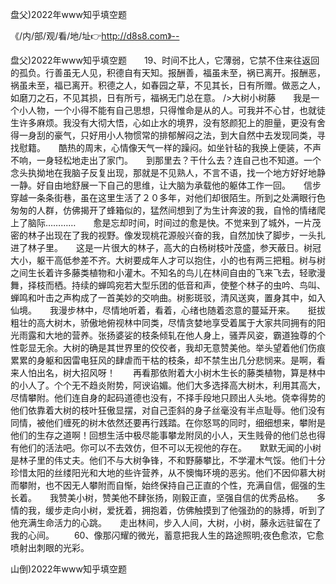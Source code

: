 盘父)2022年www知乎填空题

《/内/部/观/看/地/址👉http://d8s8.com》--

盘父)2022年www知乎填空题　　19、时间不比人，它薄弱，它禁不住来往返回的孤负。行善虽无人见，积德自有天知。报酬善，福虽未至，祸已离开。报酬恶，祸虽未至，福已离开。积德之人，如春园之草，不见其长，日有所赠。做恶之人，如磨刀之石，不见其损，日有所亏，福祸无门总在意。
/>大树小树藤　　我是一个小人物，一个小得不能有自己思想，只得惟命是从的人。可我并不心甘，也就徒生许多麻烦。我没有大彻大悟，心如止水的境界，没有怒颜犯上的胆量，更没有舍得一身刮的豪气，只好用小人物惯常的排郁解闷之法，到大自然中去发现同类，寻找慰籍。　　酷热的周末，心情像天气一样的躁闷。如坐针毡的我换上便装，不声不响，一身轻松地走出了家门。　　到那里去？干什么去？连自己也不知道。一个念头执拗地在我脑子反复出现，那就是不见熟人，不言不语，找一个地方好好地静一静。好自由地舒展一下自己的思维，让大脑为承载他的躯体工作一回。　　信步穿越一条条街巷，虽在这里生活了２０多年，对他们却很陌生。所到之处满眼行色匆匆的人群，仿佛揭开了蜂箱似的，猛然间想到了为生计奔波的我，自怜的情绪爬上了脑际…………　　愈是忘却时间，时间过的愈是快。不觉来到了城外，一片茂密的林子出现在了我的视野。像发现桃花源般兴奋的我，自然加快了脚步，一头扎进了林子里。　　这是一片很大的林子，高大的白杨树枝叶茂盛，参天蔽日。树冠大小，躯干高低参差不齐。大树要成年人才可以抱住，小的也有两三把粗。树与树之间生长着许多藤类植物和小灌木。不知名的鸟儿在林间自由的飞来飞去，轻歌漫舞，择枝而栖。持续的蝉鸣宛若大型乐团的低音和声，使整个林子的虫吟、鸟叫、蝉鸣和叶击之声构成了一首美妙的交响曲。树影斑驳，清风送爽，置身其中，如入仙境。　　我漫步林中，尽情地听着，看着，心绪也随着恣意的蔓延开来。　　挺拔粗壮的高大树木，骄傲地俯视林中同类，尽情贪婪地享受着属于大家共同拥有的阳光雨露和大地的营养。张扬婆娑的枝条倾轧在他人身上，骚弄风姿，霸道独尊的个性彰显无余。大树的确是其世界里的佼佼者，我却无意赞美他。举头望着他们伤痕累累的身躯和因雷电狂风的肆虐而干枯的枝条，却不禁生出几分悲悯来。是啊，看来人怕出名，树大招风呀！　　再看那依附着大小树木生长的藤类植物，算是林中的小人了。个个无不趋炎附势，阿谀谄媚。他们大多选择高大树木，利用其高大，尽情攀附。他们连自身的起码道德也没有，不择手段地只顾出人头地。侥幸得势的他们依靠着大树的枝叶狂傲显摆，对自己歪斜的身子丝毫没有半点耻辱。他们没有同情，被他们缠死的树木依然还要再行践踏。在你怒骂的同时，细细想来，攀附是他们的生存之道啊！回想生活中极尽能事攀龙附凤的小人，天生贱骨的他们总也得有他们的活法吧。你可以不去效仿，但不可以无视他的存在。　　默默无闻的小树是林子里的伟丈夫。他们不与大树争锋，不和野藤攀比，不学灌木气馁。他们十分珍惜太阳的丝缕阳光和大地的些许营养，从不懊悔环境的恶劣。他们不因仰慕大树而攀附，也不因无人攀附而自惭，始终保持自己正直的个性，充满自信，倔强的生长着。　　我赞美小树，赞美他不肆张扬，刚毅正直，坚强自信的优秀品格。　　多情的我，缓步走向小树，爱抚着，拥抱着，仿佛触摸到了他强劲的的脉搏，听到了他充满生命活力的心跳。　　走出林间，步入人间，大树，小树，藤永远驻留在了我的心间。
　　60、像那闪耀的微光，蓄意把我人生的路途照明;夜色愈浓，它愈喷射出刺眼的光彩。





山倒)2022年www知乎填空题
